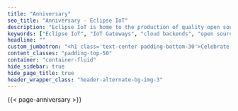 ```yaml
---
title: "Anniversary"
seo_title: "Anniversary - Eclipse IoT"
description: "Eclipse IoT is home to the production of quality open source components that our members and ecosystem use to build IoT devices, IoT gateways, Edge nodes and IoT Cloud backends."
keywords: ["Eclipse IoT", "IoT Gateways", "cloud backends", "open source software", "anniversary"]
headline: ""
custom_jumbotron: "<h1 class='text-center padding-bottom-30'>Celebrate 10 Years of the<br><span class='orange'>IoT Working Group</span></h1>"
content_classes: "padding-top-50"
container: "container-fluid"
hide_sidebar: true
hide_page_title: true
header_wrapper_class: "header-alternate-bg-img-3"
---
```


{{< page-anniversary >}}